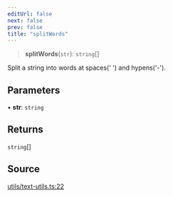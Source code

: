 ```yaml
---
editUrl: false
next: false
prev: false
title: "splitWords"
---
```


> **splitWords**(`str`): `string`[]

Split a string into words at spaces(' ') and hypens('-').

## Parameters

• **str**: `string`

## Returns

`string`[]

## Source

[utils/text-utils.ts:22](https://github.com/dgmjs/dgmjs/blob/main/packages/core/src/utils/text-utils.ts#L22)
